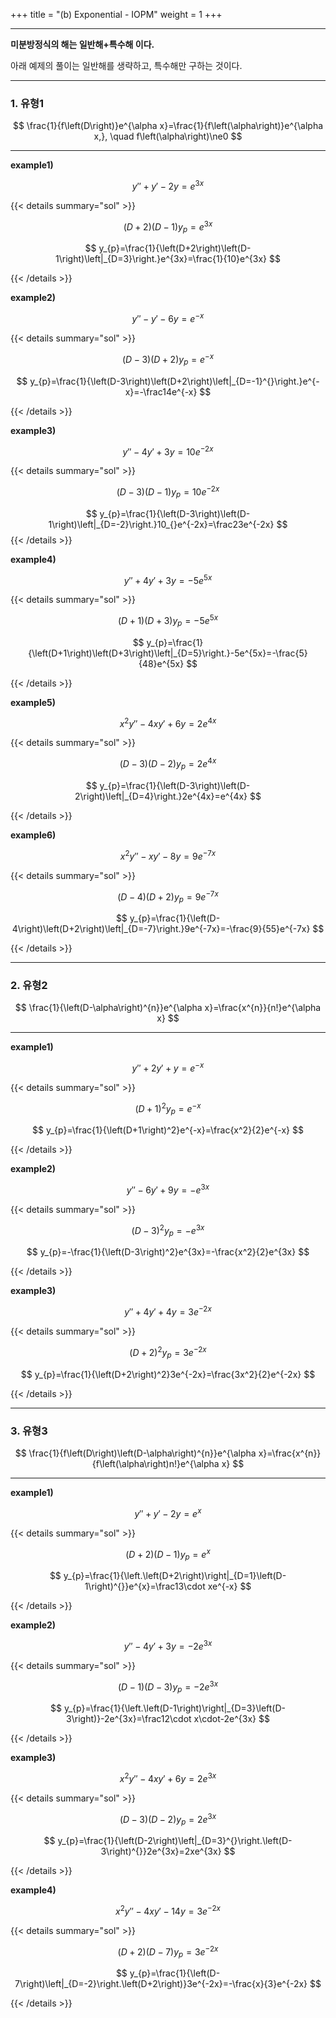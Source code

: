 +++
title = "(b) Exponential - IOPM"
weight = 1
+++

---

**미분방정식의 해는 일반해+특수해 이다.**

아래 예제의 풀이는 일반해를 생략하고, 특수해만 구하는 것이다. 

---

### 1. 유형1

$$
\frac{1}{f\left(D\right)}e^{\alpha x}=\frac{1}{f\left(\alpha\right)}e^{\alpha x,}, \quad f\left(\alpha\right)\ne0
$$

<hr>

**example1)**

$$
y''+y'-2y=e^{3x}
$$

{{< details summary="sol" >}}

$$
\left(D+2\right)\left(D-1\right)y_{p}=e^{3x}
$$

$$
y_{p}=\frac{1}{\left(D+2\right)\left(D-1\right)\left|_{D=3}\right.}e^{3x}=\frac{1}{10}e^{3x}
$$

{{< /details >}}

**example2)**

$$
y''-y'-6y=e^{-x}
$$

{{< details summary="sol" >}}

$$
\left(D-3\right)\left(D+2\right)y_{p}=e^{-x}
$$

$$
y_{p}=\frac{1}{\left(D-3\right)\left(D+2\right)\left|_{D=-1}^{}\right.}e^{-x}=-\frac14e^{-x}
$$

{{< /details >}}

**example3)**

$$
y''-4y'+3y=10e^{-2x}
$$

{{< details summary="sol" >}}

$$
\left(D-3\right)\left(D-1\right)y_{p}=10e^{-2x}
$$

$$
y_{p}=\frac{1}{\left(D-3\right)\left(D-1\right)\left|_{D=-2}\right.}10_{}e^{-2x}=\frac23e^{-2x}
$$
{{< /details >}}

**example4)**

$$
y''+4y'+3y=-5e^{5x}
$$

{{< details summary="sol" >}}

$$
\left(D+1\right)\left(D+3\right)y_{p}=-5e^{5x}
$$

$$
y_{p}=\frac{1}{\left(D+1\right)\left(D+3\right)\left|_{D=5}\right.}-5e^{5x}=-\frac{5}{48}e^{5x}
$$

{{< /details >}}

**example5)**

$$
x^2y''-4xy'+6y=2e^{4x}
$$

{{< details summary="sol" >}}

$$
\left(D-3\right)\left(D-2\right)y_{p}=2e^{4x} 
$$

$$
y_{p}=\frac{1}{\left(D-3\right)\left(D-2\right)\left|_{D=4}\right.}2e^{4x}=e^{4x}
$$

{{< /details >}}

**example6)**

$$
x^2y''-xy'-8y=9e^{-7x}
$$

{{< details summary="sol" >}}

$$
\left(D-4\right)\left(D+2\right)y_{p}=9e^{-7x} 
$$

$$
y_{p}=\frac{1}{\left(D-4\right)\left(D+2\right)\left|_{D=-7}\right.}9e^{-7x}=-\frac{9}{55}e^{-7x}
$$

{{< /details >}}

---

### 2. 유형2

$$
\frac{1}{\left(D-\alpha\right)^{n}}e^{\alpha x}=\frac{x^{n}}{n!}e^{\alpha x}
$$

<hr>

**example1)**

$$
y''+2y'+y=e^{-x}
$$

{{< details summary="sol" >}}

$$
\left(D+1\right)^2y_{p}=e^{-x}
$$

$$
y_{p}=\frac{1}{\left(D+1\right)^2}e^{-x}=\frac{x^2}{2}e^{-x}
$$

{{< /details >}}


**example2)**

$$
y''-6y'+9y=-e^{3x}
$$

{{< details summary="sol" >}}

$$
\left(D-3\right)^2y_{p}=-e^{3x}
$$

$$
y_{p}=-\frac{1}{\left(D-3\right)^2}e^{3x}=-\frac{x^2}{2}e^{3x}
$$

{{< /details >}}

**example3)**

$$
y''+4y'+4y=3e^{-2x}
$$

{{< details summary="sol" >}}

$$
\left(D+2\right)^2y_{p}=3e^{-2x} 
$$

$$
y_{p}=\frac{1}{\left(D+2\right)^2}3e^{-2x}=\frac{3x^2}{2}e^{-2x}
$$

{{< /details >}}

---

### 3. 유형3

$$
\frac{1}{f\left(D\right)\left(D-\alpha\right)^{n}}e^{\alpha x}=\frac{x^{n}}{f\left(\alpha\right)n!}e^{\alpha x}
$$

<hr>

**example1)**

$$
y''+y'-2y=e^{x}
$$

{{< details summary="sol" >}}

$$
\left(D+2\right)\left(D-1\right)y_{p}=e^{x} 
$$

$$
y_{p}=\frac{1}{\left.\left(D+2\right)\right|_{D=1}\left(D-1\right)^{}}e^{x}=\frac13\cdot xe^{-x}
$$

{{< /details >}}

**example2)**

$$
y''-4y'+3y=-2e^{3x}
$$

{{< details summary="sol" >}}

$$
\left(D-1\right)\left(D-3\right)y_{p}=-2e^{3x} 
$$

$$
y_{p}=\frac{1}{\left.\left(D-1\right)\right|_{D=3}\left(D-3\right)}-2e^{3x}=\frac12\cdot x\cdot-2e^{3x}
$$

{{< /details >}}

**example3)**

$$
x^2y''-4xy'+6y=2e^{3x}
$$

{{< details summary="sol" >}}

$$
\left(D-3\right)\left(D-2\right)y_{p}=2e^{3x} 
$$

$$
y_{p}=\frac{1}{\left(D-2\right)\left|_{D=3}^{}\right.\left(D-3\right)^{}}2e^{3x}=2xe^{3x}
$$

{{< /details >}}

**example4)**

$$
x^2y''-4xy'-14y=3e^{-2x}
$$

{{< details summary="sol" >}}

$$
\left(D+2\right)\left(D-7\right)y_{p}=3e^{-2x} 
$$

$$
y_{p}=\frac{1}{\left(D-7\right)\left|_{D=-2}\right.\left(D+2\right)}3e^{-2x}=-\frac{x}{3}e^{-2x}
$$

{{< /details >}}